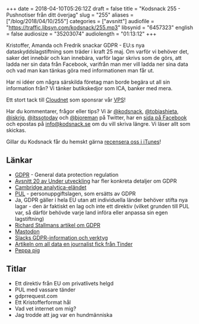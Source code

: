 +++
date = 2018-04-10T05:26:12Z
draft = false
title = "Kodsnack 255 - Pushnotiser från ditt överjag"
slug = "255"
aliases = ["/blog/2018/04/10/255"]
categories = ["avsnitt"]
audiofile = "https://traffic.libsyn.com/kodsnack/255.mp3"
libsynid = "6457323"
english = false
audiosize = "35203074"
audiolength = "01:13:12"
+++

Kristoffer, Amanda och Fredrik snackar GDPR - EU:s nya dataskyddslagstiftning som träder i kraft 25 maj. Om varför vi behöver det, saker det innebär och kan innebära, varför lagar skrivs som de görs, att ladda ner sin data från Facebook, varifrån man mer vill ladda ner sina data och vad man kan tänkas göra med informationen man får ut.

Har ni idéer om några särskilda företag man borde begära ut all sin information från? Vi tänker butikskedjor som ICA, banker med mera.

Ett stort tack till [Cloudnet](http://www.cloudnet.se) som sponsrar vår [VPS](http://en.wikipedia.org/wiki/Virtual_private_server)!

Har du kommentarer, frågor eller tips? Vi är [@kodsnack](https://www.twitter.com/kodsnack), [@tobiashieta](https://www.twitter.com/tobiashieta), [@iskrig](https://www.twitter.com/iskrig), [@itssotoday](https://twitter.com/itssotoday) och [@bjoreman](https://www.twitter.com/bjoreman) på Twitter, har en [sida på Facebook](https://www.facebook.com/kodsnack) och epostas på [info@kodsnack.se](mailto:info@kodsnack.se) om du vill skriva längre. Vi läser allt som skickas.

Gillar du Kodsnack får du hemskt gärna [recensera oss i iTunes](http://itunes.apple.com/se/podcast/kodsnack/id561631498?l=en)!

## Länkar ##
* [GDPR](https://en.wikipedia.org/wiki/General_Data_Protection_Regulation) - General data protection regulation
* [Avsnitt 20 av Under utveckling](http://www.timeedit.com/poddavsnitt-20-gdpr-vad-behover-vi-tanka-pa/) har fler konkreta detaljer om GDPR
* [Cambridge analytica-eländet](https://www.theverge.com/2018/3/25/17161726/facebook-cambridge-analytica-data-online-marketers)
* [PUL](https://sv.wikipedia.org/wiki/Personuppgiftslagen) - personuppgiftslagen, som ersätts av GDPR
* Ja, GDPR gäller i hela EU utan att individuella länder behöver stifta nya lagar - den är faktiskt en lag och inte ett direktiv (vilket grunden till PUL var, så därför behövde varje land införa eller anpassa sin egen lagstiftning)
* [Richard Stallmans artikel om GDPR](https://www.theguardian.com/commentisfree/2018/apr/03/facebook-abusing-data-law-privacy-big-tech-surveillance)
* [Mastodon](https://mastodon.social/about)
* [Slacks GDPR-information och verktyg](https://slack.com/gdpr)
* [Artikeln om all data en journalist fick från Tinder](https://www.theguardian.com/technology/2017/sep/26/tinder-personal-data-dating-app-messages-hacked-sold?CMP=share_btn_tw)
* [Peppa pig](https://en.wikipedia.org/wiki/Peppa_Pig)

## Titlar ##
* Ett direktiv från EU om privatlivets helgd
* PUL med vassare tänder
* gdprrequest.com
* Ett Kristofferformat hål
* Vad vet internet om mig?
* Jag trodde att jag var en hundmänniska